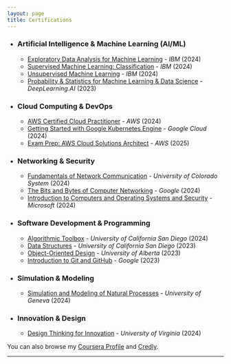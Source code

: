 ```yaml
---
layout: page
title: Certifications
---
```



- ### Artificial Intelligence & Machine Learning (AI/ML)
  - [Exploratory Data Analysis for Machine Learning](https://coursera.org/verify/GC7EXU33LNUO) - *IBM* (2024)
  - [Supervised Machine Learning: Classification](https://coursera.org/verify/0ZVMM9D7N0JF) - *IBM* (2024)
  - [Unsupervised Machine Learning](https://coursera.org/verify/YKLXQJQLF88N) - *IBM* (2024)
  - [Probability & Statistics for Machine Learning & Data Science](https://coursera.org/verify/TF8SM7EPCALC) - *DeepLearning.AI* (2023)

- ### Cloud Computing & DevOps
  - [AWS Certified Cloud Practitioner](https://lnkd.in/gG2H6zUQ) - *AWS* (2024)
  - [Getting Started with Google Kubernetes Engine](https://coursera.org/verify/M0TYF9PC8N2G) - *Google Cloud* (2024)
  - [Exam Prep: AWS Cloud Solutions Architect](https://coursera.org/share/6af23201d43d89c29553ed35aba5587b) - *AWS* (2025)  


- ### Networking & Security
  - [Fundamentals of Network Communication](https://coursera.org/verify/4358KMGCK4CH) - *University of Colorado System* (2024)
  - [The Bits and Bytes of Computer Networking](https://coursera.org/verify/PGZDJTGL927C) - *Google* (2024)
  - [Introduction to Computers and Operating Systems and Security](https://coursera.org/verify/FZEKA3H78AFF) - *Microsoft* (2024)

- ### Software Development & Programming
  - [Algorithmic Toolbox](https://coursera.org/verify/LMWU68U4HM5P) - *University of California San Diego* (2024)
  - [Data Structures](https://coursera.org/verify/WHB4REUCLNZ5) - *University of California San Diego* (2023)
  - [Object-Oriented Design](https://coursera.org/verify/GWKKFW8QT3AC) - *University of Alberta* (2023)
  - [Introduction to Git and GitHub](https://coursera.org/verify/PXJRVFNL2P8Y) - *Google* (2023)

- ### Simulation & Modeling
  - [Simulation and Modeling of Natural Processes](https://coursera.org/verify/88UJZMSG5BHG) - *University of Geneva* (2024)

- ### Innovation & Design
  - [Design Thinking for Innovation](https://coursera.org/verify/47LC7NCJMTJ3) - *University of Virginia* (2024)


You can also browse my <a href="https://www.coursera.org/user/5f793b45ed8a77078a08d1ed80536caa" target="_blank">Coursera Profile</a> and <a href="https://www.credly.com/users/rishi-agarwal.cb9e4d4b" target="_blank">Credly</a>.
<br />

<!-- - **2024**: 
  - [Getting Started with Google Kubernetes Engine](https://coursera.org/verify/M0TYF9PC8N2G) - *Google Cloud*

  - [Exploratory Data Analysis for Machine Learning](https://coursera.org/verify/GC7EXU33LNUO) - *IBM*

  - [Supervised Machine Learning: Classification](https://coursera.org/verify/0ZVMM9D7N0JF) - *IBM*

  - [Unsupervised Machine Learning](https://coursera.org/verify/YKLXQJQLF88N) - *IBM*

  - **[AWS Certified Cloud Practitioner](https://lnkd.in/gG2H6zUQ)** - *AWS*
  
  - [Simulation and Modeling of Natural Processes](https://coursera.org/verify/88UJZMSG5BHG) - *University of Geneva*
  
  - [Fundamentals of Network Communication](https://coursera.org/verify/4358KMGCK4CH) - *University of Colorado System*
  
  - [The Bits and Bytes of Computer Networking](https://coursera.org/verify/PGZDJTGL927C) - *Google*
  
  - [Design Thinking for Innovation](https://coursera.org/verify/47LC7NCJMTJ3) - *University of Virginia*
  
  - [Introduction to Computers and Operating Systems and Security](https://coursera.org/verify/FZEKA3H78AFF) - *Microsoft*
  
  - [Algorithmic Toolbox](https://coursera.org/verify/LMWU68U4HM5P) - *University of California San Diego*

- **2023**: 
  
  - [Data Structures](https://coursera.org/verify/WHB4REUCLNZ5) - *University of California San Diego*
  
  - [Object-Oriented Design](https://coursera.org/verify/GWKKFW8QT3AC) - *University of Alberta*
  
  - [Introduction to Git and GitHub](https://coursera.org/verify/PXJRVFNL2P8Y) - *Google*
  
  - [Probability & Statistics for Machine Learning & Data Science](https://coursera.org/verify/TF8SM7EPCALC) - *DeepLearning.AI* -->

---

<!-- ## Grouped by Category

### AI/ML
- **[Supervised Machine Learning: Classification](https://coursera.org/verify/0ZVMM9D7N0JF)** - *IBM* (2024)
- **[Unsupervised Machine Learning](https://coursera.org/verify/YKLXQJQLF88N)** - *IBM* (2024)
- **[Exploratory Data Analysis for Machine Learning](https://coursera.org/verify/GC7EXU33LNUO)** - *IBM* (2024)
- **[Probability & Statistics for Machine Learning & Data Science](https://coursera.org/verify/TF8SM7EPCALC)** - *DeepLearning.AI* (2023)
- **[Algorithmic Toolbox](https://coursera.org/verify/LMWU68U4HM5P)** - *University of California San Diego* (2024)

### Networking
- **[The Bits and Bytes of Computer Networking](https://coursera.org/verify/PGZDJTGL927C)** - *Google* (2024)
- **[Fundamentals of Network Communication](https://coursera.org/verify/4358KMGCK4CH)** - *University of Colorado System* (2024)

### Software Development
- **[Introduction to Git and GitHub](https://coursera.org/verify/PXJRVFNL2P8Y)** - *Google* (2023)
- **[Object-Oriented Design](https://coursera.org/verify/GWKKFW8QT3AC)** - *University of Alberta* (2023)
- **[Data Structures](https://coursera.org/verify/WHB4REUCLNZ5)** - *University of California San Diego* (2023)

### Innovation
- **[Design Thinking for Innovation](https://coursera.org/verify/47LC7NCJMTJ3)** - *University of Virginia* (2024) -->
